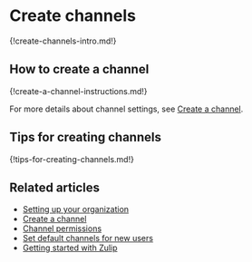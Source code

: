# Create channels

{!create-channels-intro.md!}

## How to create a channel

{!create-a-channel-instructions.md!}

For more details about channel settings, see [Create a channel](/help/create-a-channel#channel-options).

## Tips for creating channels

{!tips-for-creating-channels.md!}

## Related articles

* [Setting up your organization](/help/getting-your-organization-started-with-zulip)
* [Create a channel](/help/create-a-channel#channel-options)
* [Channel permissions](/help/channel-permissions)
* [Set default channels for new users](/help/set-default-channels-for-new-users)
* [Getting started with Zulip](/help/getting-started-with-zulip)
